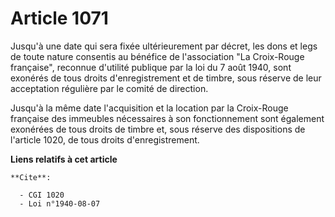 # Article 1071

Jusqu'à une date qui sera fixée ultérieurement par décret, les dons et legs de toute nature consentis au bénéfice de
l'association "La Croix-Rouge française", reconnue d'utilité publique par la loi du 7 août 1940, sont exonérés de tous droits
d'enregistrement et de timbre, sous réserve de leur acceptation régulière par le comité de direction.

Jusqu'à la même date l'acquisition et la location par la Croix-Rouge française des immeubles nécessaires à son fonctionnement
sont également exonérées de tous droits de timbre et, sous réserve des dispositions de l'article 1020, de tous droits
d'enregistrement.

**Liens relatifs à cet article**

	**Cite**:

	  - CGI 1020
	  - Loi n°1940-08-07
